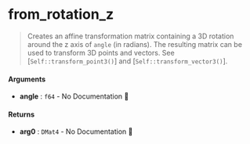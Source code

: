 # from\_rotation\_z

>  Creates an affine transformation matrix containing a 3D rotation around the z axis of
>  `angle` (in radians).
>  The resulting matrix can be used to transform 3D points and vectors. See
>  [`Self::transform_point3()`] and [`Self::transform_vector3()`].

#### Arguments

- **angle** : `f64` \- No Documentation 🚧

#### Returns

- **arg0** : `DMat4` \- No Documentation 🚧